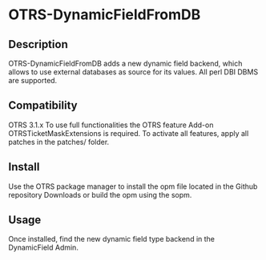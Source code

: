 OTRS-DynamicFieldFromDB
=======================


Description
-----------
OTRS-DynamicFieldFromDB adds a new dynamic field backend, which allows to use external databases as source for its values. All perl DBI DBMS are supported. 


Compatibility
-------------
OTRS 3.1.x
To use full functionalities the OTRS feature Add-on OTRSTicketMaskExtensions is required. To activate all features, apply all patches in the patches/ folder. 


Install
-------
Use the OTRS package manager to install the opm file located in the Github repository Downloads or build the opm using the sopm.


Usage
-----
Once installed, find the new dynamic field type backend in the DynamicField Admin.



